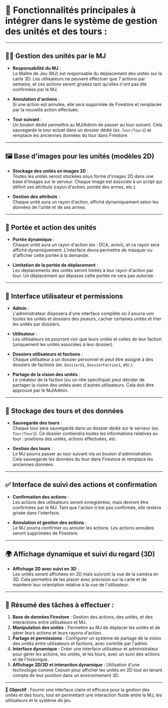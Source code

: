 # 🚀 **Fonctionnalités principales à intégrer dans le système de gestion des unités et des tours :**

---

## 🧑‍💼 **Gestion des unités par le MJ**
- **Responsabilité du MJ** :  
  Le Maître de Jeu (MJ) est responsable du déplacement des unités sur la carte 3D. Les utilisateurs ne peuvent effectuer que 7 actions par semaine, et ces actions seront grisées tant qu'elles n'ont pas été confirmées par le MJ.
  
- **Annulation d'actions** :  
  Si une action est annulée, elle sera supprimée de Firestore et remplacée par la nouvelle action effectuée.
  
- **Tour suivant** :  
  Un bouton dédié permettra au MJ/Admin de passer au tour suivant. Cela sauvegarde le tour actuel dans un dossier dédié (ex. `Tour/Tour1`) et remplace les anciennes données du tour dans Firestore.

---

## 🖼️ **Base d'images pour les unités (modèles 2D)**
- **Stockage des unités en images 2D** :  
  Toutes les unités seront stockées sous forme d'images 2D dans une base d'images sur le serveur. Chaque image est associée à un script qui définit ses attributs (rayon d'action, portée des armes, etc.).
  
- **Gestion des attributs** :  
  Chaque unité aura un rayon d'action, affiché dynamiquement selon les données de l'unité et de ses armes.

---

## 📏 **Portée et action des unités**
- **Portée dynamique** :  
  Chaque unité aura un rayon d'action (ex : DCA, avion), et ce rayon sera affiché dynamiquement. L'interface devra permettre de masquer ou d'afficher cette portée à la demande.

- **Limitation de la portée de déplacement** :  
  Les déplacements des unités seront limités à leur rayon d'action par tour. Un déplacement qui dépasse cette portée ne sera pas autorisé.

---

## 🔑 **Interface utilisateur et permissions**
- **Admin** :  
  L'administrateur disposera d'une interface complète où il pourra voir toutes les unités et dossiers des joueurs, cacher certaines unités et trier les unités par dossiers.
  
- **Utilisateur** :  
  Les utilisateurs ne pourront voir que leurs unités et celles de leur faction (uniquement les unités associées à leur dossier).
  
- **Dossiers utilisateurs et factions** :  
  Chaque utilisateur a un dossier personnel et peut être assigné à des dossiers de factions (ex. `DossierU1`, `DossierFaction1`, etc.).

- **Partage de la vision des unités** :  
  Le créateur de la faction (ou un rôle spécifique) peut décider de partager la vision des unités avec d'autres utilisateurs. Cela doit être approuvé par le MJ/Admin.

---

## 💾 **Stockage des tours et des données**
- **Sauvegarde des tours** :  
  Chaque tour sera sauvegardé dans un dossier dédié sur le serveur (ex. `Tour/Tour1`). Ce dossier contiendra toutes les informations relatives au tour : positions des unités, actions effectuées, etc.

- **Gestion des tours** :  
  Le MJ pourra passer au tour suivant via un bouton d'administration. Cela sauvegarde les données du tour dans Firestore et remplace les anciennes données.

---

## ✅ **Interface de suivi des actions et confirmation**
- **Confirmation des actions** :  
  Les actions des utilisateurs seront enregistrées, mais devront être confirmées par le MJ. Tant que l'action n'est pas confirmée, elle restera grisée dans l'interface.
  
- **Annulation et gestion des actions** :  
  Le MJ pourra confirmer ou annuler les actions. Les actions annulées seront supprimées de Firestore.

---

## 🌍 **Affichage dynamique et suivi du regard (3D)**
- **Affichage 2D avec suivi en 3D** :  
  Les unités seront affichées en 2D mais suivront la vue de la caméra en 3D. Cela permettra de les placer avec précision sur la carte et de maintenir leur orientation relative à la vue de l'utilisateur.

---

## 📝 **Résumé des tâches à effectuer :**

1. **Base de données Firestore** : Gestion des actions, des unités, et des interactions entre utilisateurs et MJ.
2. **Manipulation des unités** : Permettre au MJ de déplacer les unités et de gérer leurs actions et leurs rayons d'action.
3. **Partage et permissions** : Configurer un système de partage de la vision des unités entre utilisateurs et factions, avec contrôle par l'admin.
4. **Interface dynamique** : Créer une interface utilisateur et administrateur pour gérer les actions, les unités, et les tours, avec un suivi des actions et de l'historique.
5. **Affichage 2D/3D et interaction dynamique** : Utilisation d'une technologie comme Cesium pour afficher les unités en 2D tout en tenant compte de leur position dans un environnement 3D.

---

🎯 **Objectif** : Fournir une interface claire et efficace pour la gestion des unités et des tours, tout en permettant une interaction fluide entre le MJ, les utilisateurs et le système de jeu.
